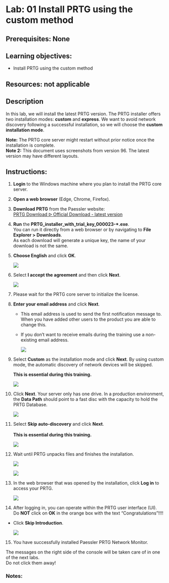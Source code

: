 # Lab: 01  Install PRTG using the custom method 
## **Prerequisites:** None 

## Learning objectives:
- Install PRTG using the custom method
  
## Resources: not applicable  

## Description

In this lab, we will install the latest PRTG version. The PRTG installer offers two installation modes: **custom** and **express**. We want to avoid network discovery following a successful installation, so we will choose the **custom installation mode**.

**Note:** The PRTG core server might restart without prior notice once the installation is complete.  
**Note 2:** This document uses screenshots from version 96. The latest version may have different layouts.

## Instructions:

1. **Login** to the Windows machine where you plan to install the PRTG core server.

2. **Open a web browser** (Edge, Chrome, Firefox).

3. **Download PRTG** from the Paessler website:  
   [PRTG Download ᐅ Official Download - latest version](https://www.paessler.com/download/prtg-download?download=1)

4. **Run** the **PRTG_installer_with_trial_key_000023-*.exe**.  
   You can run it directly from a web browser or by navigating to **File Explorer > Downloads**.  
   As each download will generate a unique key, the name of your download is not the same.

5. **Choose English** and click **OK**. 

      ![](Images/LAB01/lab01-01.jpg)

6. Select **I accept the agreement** and then click **Next**.

      ![](Images/LAB01/lab01-02.jpg)

7. Please wait for the PRTG core server to initialize the license.

8. **Enter your email address** and click **Next**.  
   - This email address is used to send the first notification message to. When you have added other users to the product you are able to change this.  
   - If you don’t want to receive emails during the training use a non-existing email address.

      ![](Images/LAB01/lab01-03.jpg)

9. Select **Custom** as the installation mode and click **Next**. By using custom mode, the automatic discovery of network devices will be skipped.  

   **This is essential during this training.**

      ![](Images/LAB01/lab01-04.jpg)


10. Click **Next**. Your server only has one drive. In a production environment, the **Data Path** should point to a fast disc with the capacity to hold the PRTG Database.

      ![](Images/LAB01/lab01-05.jpg)

11. Select **Skip auto-discovery** and click **Next**.<br>  
    **This is essential during this training.**

      ![](Images/LAB01/lab01-06.jpg)

12. Wait until PRTG unpacks files and finishes the installation.

      ![](Images/LAB01/lab01-07.jpg)

      ![](Images/LAB01/lab01-08.jpg)

13. In the web browser that was opened by the installation, click **Log in** to access your PRTG.

      ![](Images/LAB01/lab01-09.jpg)

14. After logging in, you can operate within the PRTG user interface (UI).  
    Do **NOT** click on **OK** in the orange box with the text “Congratulations”!!!!

 - Click **Skip Introduction**.

      ![](Images/LAB01/lab01-10.jpg)

15. You have successfully installed Paessler PRTG Network Monitor.

The messages on the right side of the console will be taken care of in one of the next labs.  
Do not click them away!

### Notes:


